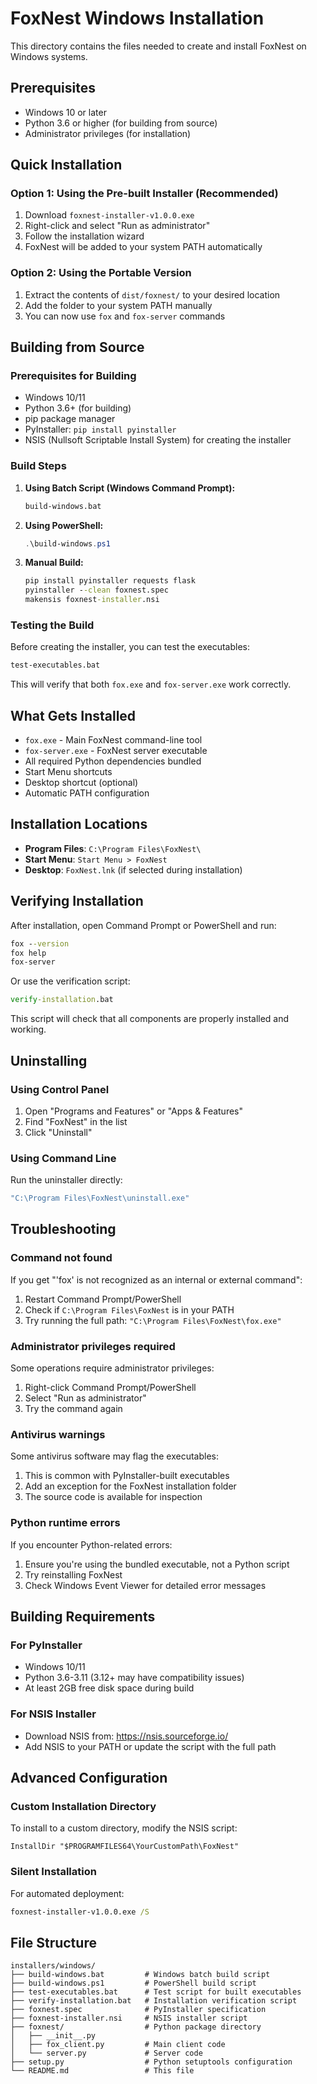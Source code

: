 # FoxNest Windows Installation

This directory contains the files needed to create and install FoxNest on Windows systems.

## Prerequisites

- Windows 10 or later
- Python 3.6 or higher (for building from source)
- Administrator privileges (for installation)

## Quick Installation

### Option 1: Using the Pre-built Installer (Recommended)

1. Download `foxnest-installer-v1.0.0.exe`
2. Right-click and select "Run as administrator"
3. Follow the installation wizard
4. FoxNest will be added to your system PATH automatically

### Option 2: Using the Portable Version

1. Extract the contents of `dist/foxnest/` to your desired location
2. Add the folder to your system PATH manually
3. You can now use `fox` and `fox-server` commands

## Building from Source

### Prerequisites for Building

- Windows 10/11
- Python 3.6+ (for building)
- pip package manager
- PyInstaller: `pip install pyinstaller`
- NSIS (Nullsoft Scriptable Install System) for creating the installer

### Build Steps

1. **Using Batch Script (Windows Command Prompt):**
   ```cmd
   build-windows.bat
   ```

2. **Using PowerShell:**
   ```powershell
   .\build-windows.ps1
   ```

3. **Manual Build:**
   ```cmd
   pip install pyinstaller requests flask
   pyinstaller --clean foxnest.spec
   makensis foxnest-installer.nsi
   ```

### Testing the Build

Before creating the installer, you can test the executables:
```cmd
test-executables.bat
```

This will verify that both `fox.exe` and `fox-server.exe` work correctly.

## What Gets Installed

- `fox.exe` - Main FoxNest command-line tool
- `fox-server.exe` - FoxNest server executable
- All required Python dependencies bundled
- Start Menu shortcuts
- Desktop shortcut (optional)
- Automatic PATH configuration

## Installation Locations

- **Program Files**: `C:\Program Files\FoxNest\`
- **Start Menu**: `Start Menu > FoxNest`
- **Desktop**: `FoxNest.lnk` (if selected during installation)

## Verifying Installation

After installation, open Command Prompt or PowerShell and run:
```cmd
fox --version
fox help
fox-server
```

Or use the verification script:
```cmd
verify-installation.bat
```

This script will check that all components are properly installed and working.

## Uninstalling

### Using Control Panel
1. Open "Programs and Features" or "Apps & Features"
2. Find "FoxNest" in the list
3. Click "Uninstall"

### Using Command Line
Run the uninstaller directly:
```cmd
"C:\Program Files\FoxNest\uninstall.exe"
```

## Troubleshooting

### Command not found
If you get "'fox' is not recognized as an internal or external command":
1. Restart Command Prompt/PowerShell
2. Check if `C:\Program Files\FoxNest` is in your PATH
3. Try running the full path: `"C:\Program Files\FoxNest\fox.exe"`

### Administrator privileges required
Some operations require administrator privileges:
1. Right-click Command Prompt/PowerShell
2. Select "Run as administrator"
3. Try the command again

### Antivirus warnings
Some antivirus software may flag the executables:
1. This is common with PyInstaller-built executables
2. Add an exception for the FoxNest installation folder
3. The source code is available for inspection

### Python runtime errors
If you encounter Python-related errors:
1. Ensure you're using the bundled executable, not a Python script
2. Try reinstalling FoxNest
3. Check Windows Event Viewer for detailed error messages

## Building Requirements

### For PyInstaller
- Windows 10/11
- Python 3.6-3.11 (3.12+ may have compatibility issues)
- At least 2GB free disk space during build

### For NSIS Installer
- Download NSIS from: https://nsis.sourceforge.io/
- Add NSIS to your PATH or update the script with the full path

## Advanced Configuration

### Custom Installation Directory
To install to a custom directory, modify the NSIS script:
```nsis
InstallDir "$PROGRAMFILES64\YourCustomPath\FoxNest"
```

### Silent Installation
For automated deployment:
```cmd
foxnest-installer-v1.0.0.exe /S
```

## File Structure

```
installers/windows/
├── build-windows.bat         # Windows batch build script
├── build-windows.ps1         # PowerShell build script
├── test-executables.bat      # Test script for built executables
├── verify-installation.bat   # Installation verification script
├── foxnest.spec              # PyInstaller specification
├── foxnest-installer.nsi     # NSIS installer script
├── foxnest/                  # Python package directory
│   ├── __init__.py
│   ├── fox_client.py         # Main client code
│   └── server.py             # Server code
├── setup.py                  # Python setuptools configuration
└── README.md                 # This file
```
